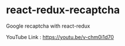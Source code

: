 # react-redux-recaptcha
Google recaptcha with react-redux

YouTube Link : https://youtu.be/v-chm0i1d70
